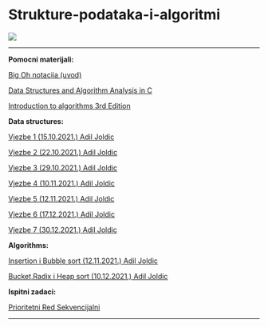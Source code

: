 # Strukture-podataka-i-algoritmi


![](https://komarev.com/ghpvc/?username=Strukture-podataka-i-algoritmi&label=Broj+posjeta:)


<hr>


**Pomocni materijali:**

[Big Oh notacija (uvod)](https://www.youtube.com/watch?v=__vX2sjlpXU)

[Data Structures and Algorithm Analysis in C](https://github.com/Infinity-Vault/Strukture-podataka-i-algoritmi/raw/main/Materijali/Data_Structures_and_Algorithm_Analysis_in_C.pdf)

[Introduction to algorithms 3rd Edition](https://github.com/Infinity-Vault/Strukture-podataka-i-algoritmi/raw/main/Materijali/Introduction_to_algorithms-3rd%20Edition.pdf)

**Data structures:**

[Vjezbe 1 (15.10.2021.) Adil Joldic](https://github.com/Infinity-Vault/Strukture-podataka-i-algoritmi/blob/main/Data%20structures/Vjezbe%201.cpp)

[Vjezbe 2 (22.10.2021.) Adil Joldic](https://github.com/Infinity-Vault/Strukture-podataka-i-algoritmi/blob/main/Data%20structures/Vjezbe%202.cpp)

[Vjezbe 3 (29.10.2021.) Adil Joldic](https://github.com/Infinity-Vault/Strukture-podataka-i-algoritmi/tree/main/Data%20structures/SPA%20vjezbe%203)

[Vjezbe 4 (10.11.2021.) Adil Joldic](https://github.com/Infinity-Vault/Strukture-podataka-i-algoritmi/tree/main/Data%20structures/SPA%20vjezbe%204)

[Vjezbe 5 (12.11.2021.) Adil Joldic](https://github.com/Infinity-Vault/Strukture-podataka-i-algoritmi/tree/main/Data%20structures/Heap)

[Vjezbe 6 (17.12.2021.) Adil Joldic](https://github.com/Infinity-Vault/Strukture-podataka-i-algoritmi/tree/main/Data%20structures/Vjezbe%206)

[Vjezbe 7 (30.12.2021.) Adil Joldic](https://github.com/Infinity-Vault/Strukture-podataka-i-algoritmi/tree/main/Data%20structures/Vjezbe%207)

**Algorithms:**

[Insertion i Bubble sort (12.11.2021.) Adil Joldic](https://github.com/Infinity-Vault/Strukture-podataka-i-algoritmi/tree/main/Algorithms/Insertion%20i%20Bubble%20sort)

[Bucket,Radix i Heap sort (10.12.2021.) Adil Joldic](https://github.com/Infinity-Vault/Strukture-podataka-i-algoritmi/tree/main/Algorithms/Bucket%2CRadix%2CHeap)


**Ispitni zadaci:**

[Prioritetni Red Sekvencijalni](https://github.com/Infinity-Vault/Strukture-podataka-i-algoritmi/tree/main/Ispitni%20Zadatci/Prioritetni%20Red%20Sekvencijalno%202D)

<hr>

